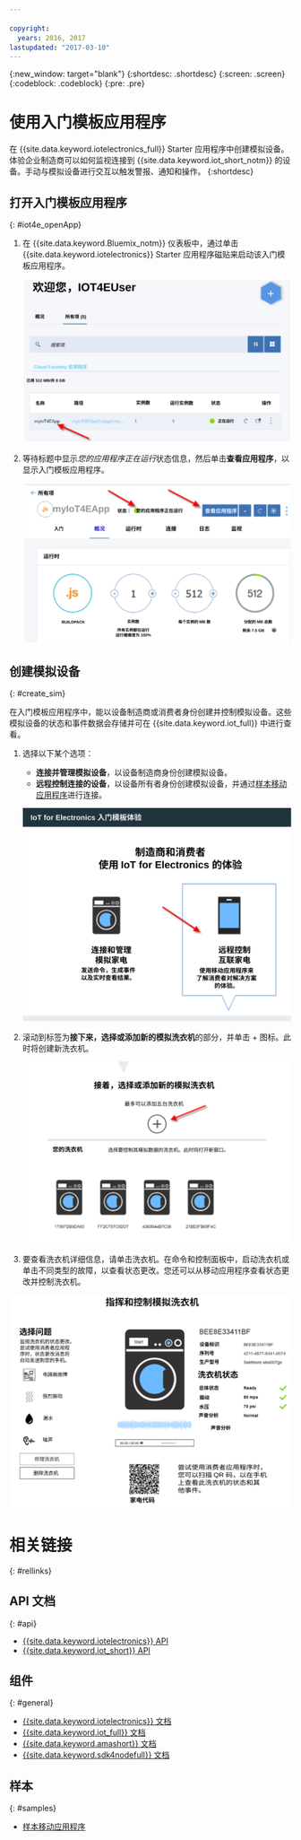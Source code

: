 ```yaml
---

copyright:
  years: 2016, 2017
lastupdated: "2017-03-10"
---
```


<!-- Common attributes used in the template are defined as follows: -->
{:new_window: target="blank"}
{:shortdesc: .shortdesc}
{:screen: .screen}
{:codeblock: .codeblock}
{:pre: .pre}

# 使用入门模板应用程序
在 {{site.data.keyword.iotelectronics_full}} Starter 应用程序中创建模拟设备。体验企业制造商可以如何监视连接到 {{site.data.keyword.iot_short_notm}} 的设备。手动与模拟设备进行交互以触发警报、通知和操作。
{:shortdesc}


## 打开入门模板应用程序
{: #iot4e_openApp}

1. 在 {{site.data.keyword.Bluemix_notm}} 仪表板中，通过单击 {{site.data.keyword.iotelectronics}} Starter 应用程序磁贴来启动该入门模板应用程序。

    ![仪表板中的 {{site.data.keyword.iotelectronics}}](images/IoT4E_bm_dashboard.svg "仪表板中的 {{site.data.keyword.iotelectronics}}")

2. 等待标题中显示*您的应用程序正在运行*状态信息，然后单击**查看应用程序**，以显示入门模板应用程序。

    ![{{site.data.keyword.iotelectronics}} 查看应用程序。](images/IoT4E_view_app.svg "{{site.data.keyword.iotelectronics}} 查看应用程序")

## 创建模拟设备
{: #create_sim}

在入门模板应用程序中，能以设备制造商或消费者身份创建并控制模拟设备。这些模拟设备的状态和事件数据会存储并可在 {{site.data.keyword.iot_full}} 中进行查看。

1. 选择以下某个选项：
    - **连接并管理模拟设备**，以设备制造商身份创建模拟设备。
    - **远程控制连接的设备**，以设备所有者身份创建模拟设备，并通过[样本移动应用程序](iotelectronics_config_mobile.html)进行连接。

    ![{{site.data.keyword.iotelectronics}} Starter 体验](images/IoT4E_remotely_option.svg "{{site.data.keyword.iotelectronics}} Starter 体验")

2. 滚动到标签为**接下来，选择或添加新的模拟洗衣机**的部分，并单击 + 图标。此时将创建新洗衣机。

    ![添加洗衣机。](images/IoT4E_add_washer.svg "添加洗衣机")

3. 要查看洗衣机详细信息，请单击洗衣机。在命令和控制面板中，启动洗衣机或单击不同类型的故障，以查看状态更改。您还可以从移动应用程序查看状态更改并控制洗衣机。

  ![洗衣机状态详细信息。](images/IoT4E_washer_control.svg "洗衣机状态详细信息")


# 相关链接
{: #rellinks}

## API 文档
{: #api}
* [{{site.data.keyword.iotelectronics}} API](http://ibmiotforelectronics.mybluemix.net/public/iot4eregistrationapi.html)
* [{{site.data.keyword.iot_short}} API](https://developer.ibm.com/iotfoundation/recipes/api-documentation/)


## 组件
{: #general}

* [{{site.data.keyword.iotelectronics}} 文档](iotelectronics_overview.html)
* [{{site.data.keyword.iot_full}} 文档](https://console.ng.bluemix.net/docs/services/IoT/index.html)
*  [{{site.data.keyword.amashort}} 文档](https://console.ng.bluemix.net/docs/services/mobileaccess/overview.html)
* [{{site.data.keyword.sdk4nodefull}} 文档](https://console.ng.bluemix.net/docs/runtimes/nodejs/index.html#nodejs_runtime)

## 样本
{: #samples}
* [样本移动应用程序](https://console.ng.bluemix.net/docs/starters/IotElectronics/iotelectronics_config_mobile.html)
